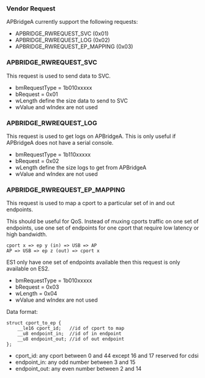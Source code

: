 ### Vendor Request
APBridgeA currently support the following requests:
* APBRIDGE_RWREQUEST_SVC          (0x01)
* APBRIDGE_RWREQUEST_LOG          (0x02)
* APBRIDGE_RWREQUEST_EP_MAPPING   (0x03)

### APBRIDGE_RWREQUEST_SVC
This request is used to send data to SVC.
* bmRequestType = 1b010xxxxx
* bRequest = 0x01
* wLength define the size data to send to SVC
* wValue and wIndex are not used

### APBRIDGE_RWREQUEST_LOG
This request is used to get logs on APBridgeA.
This is only useful if APBridgeA does not have a serial console.
* bmRequestType = 1b110xxxxx
* bRequest = 0x02
* wLength define the size logs to get from APBridgeA
* wValue and wIndex are not used

### APBRIDGE_RWREQUEST_EP_MAPPING
This request is used to map a cport to a particular set of in and out endpoints.

This should be useful for QoS. Instead of muxing cports traffic on one set of endpoints,
use one set of endpoints for one cport that require low latency or high bandwidth.
```
cport x => ep y (in) => USB => AP
AP => USB => ep z (out) => cport x
```

ES1 only have one set of endpoints available then this request is only available on ES2.
* bmRequestType = 1b010xxxxx
* bRequest = 0x03
* wLength = 0x04
* wValue and wIndex are not used

Data format:
```
struct cport_to_ep {
	__le16 cport_id;   //id of cport to map
	__u8 endpoint_in;  //id of in endpoint
	__u8 endpoint_out; //id of out endpoint 
};
```

* cport_id: any cport between 0 and 44 except 16 and 17 reserved for cdsi
* endpoint_in: any odd number between 3 and 15
* endpoint_out: any even number between 2 and 14
